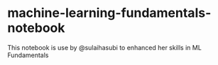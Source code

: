 # machine-learning-fundamentals-notebook
This notebook is use by @sulaihasubi to enhanced her skills in ML Fundamentals
